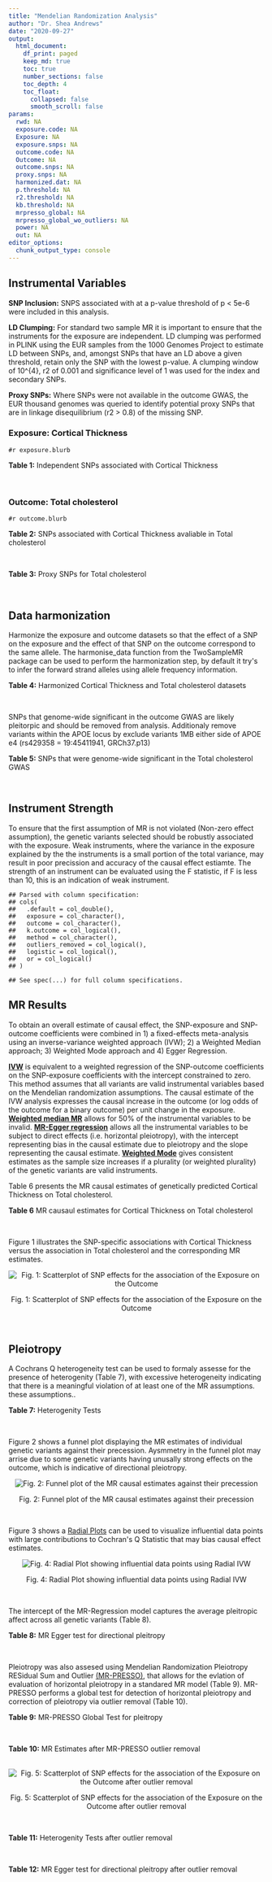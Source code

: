 ```yaml
---
title: "Mendelian Randomization Analysis"
author: "Dr. Shea Andrews"
date: "2020-09-27"
output:
  html_document:
    df_print: paged
    keep_md: true
    toc: true
    number_sections: false
    toc_depth: 4
    toc_float:
      collapsed: false
      smooth_scroll: false
params:
  rwd: NA
  exposure.code: NA
  Exposure: NA
  exposure.snps: NA
  outcome.code: NA
  Outcome: NA
  outcome.snps: NA
  proxy.snps: NA
  harmonized.dat: NA
  p.threshold: NA
  r2.threshold: NA
  kb.threshold: NA
  mrpresso_global: NA
  mrpresso_global_wo_outliers: NA
  power: NA
  out: NA
editor_options:
  chunk_output_type: console
---
```







## Instrumental Variables
**SNP Inclusion:** SNPS associated with at a p-value threshold of p < 5e-6 were included in this analysis.
<br>

**LD Clumping:** For standard two sample MR it is important to ensure that the instruments for the exposure are independent. LD clumping was performed in PLINK using the EUR samples from the 1000 Genomes Project to estimate LD between SNPs, and, amongst SNPs that have an LD above a given threshold, retain only the SNP with the lowest p-value. A clumping window of 10^{4}, r2 of 0.001 and significance level of 1 was used for the index and secondary SNPs.
<br>

**Proxy SNPs:** Where SNPs were not available in the outcome GWAS, the EUR thousand genomes was queried to identify potential proxy SNPs that are in linkage disequilibrium (r2 > 0.8) of the missing SNP.
<br>

### Exposure: Cortical Thickness
`#r exposure.blurb`
<br>

**Table 1:** Independent SNPs associated with Cortical Thickness
<div data-pagedtable="false">
  <script data-pagedtable-source type="application/json">
{"columns":[{"label":["SNP"],"name":[1],"type":["chr"],"align":["left"]},{"label":["CHROM"],"name":[2],"type":["dbl"],"align":["right"]},{"label":["POS"],"name":[3],"type":["dbl"],"align":["right"]},{"label":["REF"],"name":[4],"type":["chr"],"align":["left"]},{"label":["ALT"],"name":[5],"type":["chr"],"align":["left"]},{"label":["AF"],"name":[6],"type":["dbl"],"align":["right"]},{"label":["BETA"],"name":[7],"type":["dbl"],"align":["right"]},{"label":["SE"],"name":[8],"type":["dbl"],"align":["right"]},{"label":["Z"],"name":[9],"type":["dbl"],"align":["right"]},{"label":["P"],"name":[10],"type":["dbl"],"align":["right"]},{"label":["N"],"name":[11],"type":["dbl"],"align":["right"]},{"label":["TRAIT"],"name":[12],"type":["chr"],"align":["left"]}],"data":[{"1":"rs1180331","2":"1","3":"40012184","4":"G","5":"A","6":"0.4610","7":"0.0039","8":"0.0008","9":"4.875000","10":"5.299e-07","11":"32872","12":"Cortical_Thickness"},{"1":"rs556204","2":"1","3":"57595583","4":"G","5":"C","6":"0.1594","7":"-0.0050","8":"0.0010","9":"-5.000000","10":"1.417e-06","11":"32441","12":"Cortical_Thickness"},{"1":"rs2002058","2":"1","3":"58561329","4":"C","5":"T","6":"0.1892","7":"0.0046","8":"0.0010","9":"4.600000","10":"1.289e-06","11":"33089","12":"Cortical_Thickness"},{"1":"rs7549825","2":"1","3":"98554409","4":"A","5":"G","6":"0.3084","7":"0.0040","8":"0.0008","9":"5.000000","10":"2.503e-06","11":"32872","12":"Cortical_Thickness"},{"1":"rs7531555","2":"1","3":"196929310","4":"C","5":"T","6":"0.2386","7":"0.0047","8":"0.0009","9":"5.222222","10":"7.662e-08","11":"32639","12":"Cortical_Thickness"},{"1":"rs6738528","2":"2","3":"27149258","4":"T","5":"A","6":"0.3984","7":"0.0045","8":"0.0008","9":"5.625000","10":"7.324e-09","11":"32872","12":"Cortical_Thickness"},{"1":"rs3770776","2":"2","3":"37150793","4":"A","5":"G","6":"0.4299","7":"0.0039","8":"0.0008","9":"4.875000","10":"3.170e-07","11":"32872","12":"Cortical_Thickness"},{"1":"rs11692435","2":"2","3":"98275354","4":"G","5":"A","6":"0.0910","7":"-0.0091","8":"0.0015","9":"-6.066667","10":"3.179e-10","11":"29128","12":"Cortical_Thickness"},{"1":"rs533577","2":"3","3":"39489651","4":"C","5":"T","6":"0.4935","7":"-0.0050","8":"0.0008","9":"-6.250000","10":"8.426e-11","11":"32872","12":"Cortical_Thickness"},{"1":"rs11708974","2":"3","3":"64395184","4":"C","5":"T","6":"0.4778","7":"0.0035","8":"0.0008","9":"4.375000","10":"4.070e-06","11":"32872","12":"Cortical_Thickness"},{"1":"rs2636563","2":"3","3":"183939044","4":"G","5":"C","6":"0.2416","7":"0.0044","8":"0.0009","9":"4.888889","10":"2.299e-06","11":"31046","12":"Cortical_Thickness"},{"1":"rs10016059","2":"4","3":"2405007","4":"T","5":"C","6":"0.3379","7":"0.0038","8":"0.0008","9":"4.750000","10":"4.994e-06","11":"32441","12":"Cortical_Thickness"},{"1":"rs7657284","2":"4","3":"39688694","4":"A","5":"C","6":"0.2465","7":"0.0044","8":"0.0009","9":"4.888890","10":"2.680e-07","11":"32872","12":"Cortical_Thickness"},{"1":"rs7683042","2":"4","3":"46999235","4":"A","5":"G","6":"0.4028","7":"-0.0036","8":"0.0008","9":"-4.500000","10":"3.852e-06","11":"32872","12":"Cortical_Thickness"},{"1":"rs13107325","2":"4","3":"103188709","4":"C","5":"T","6":"0.0707","7":"-0.0076","8":"0.0015","9":"-5.066667","10":"5.054e-07","11":"32872","12":"Cortical_Thickness"},{"1":"rs35021943","2":"4","3":"121643239","4":"A","5":"C","6":"0.2422","7":"0.0051","8":"0.0009","9":"5.666670","10":"2.979e-09","11":"32872","12":"Cortical_Thickness"},{"1":"rs40565","2":"5","3":"55828636","4":"C","5":"T","6":"0.8108","7":"0.0048","8":"0.0010","9":"4.800000","10":"5.911e-07","11":"32249","12":"Cortical_Thickness"},{"1":"rs2744449","2":"6","3":"52951185","4":"G","5":"C","6":"0.9107","7":"0.0059","8":"0.0013","9":"4.538462","10":"4.452e-06","11":"33281","12":"Cortical_Thickness"},{"1":"rs194833","2":"7","3":"103761274","4":"G","5":"T","6":"0.4771","7":"-0.0035","8":"0.0008","9":"-4.375000","10":"3.614e-06","11":"32486","12":"Cortical_Thickness"},{"1":"rs6961970","2":"7","3":"113901132","4":"C","5":"A","6":"0.2334","7":"0.0041","8":"0.0009","9":"4.555556","10":"2.411e-06","11":"32872","12":"Cortical_Thickness"},{"1":"rs724265","2":"8","3":"8219182","4":"G","5":"A","6":"0.6272","7":"0.0041","8":"0.0008","9":"5.125000","10":"1.012e-07","11":"32872","12":"Cortical_Thickness"},{"1":"rs3200031","2":"8","3":"26227484","4":"C","5":"T","6":"0.0773","7":"0.0071","8":"0.0014","9":"5.071429","10":"5.526e-07","11":"32872","12":"Cortical_Thickness"},{"1":"rs7824177","2":"8","3":"110585288","4":"A","5":"G","6":"0.1616","7":"-0.0059","8":"0.0010","9":"-5.900000","10":"8.922e-09","11":"32872","12":"Cortical_Thickness"},{"1":"rs12543282","2":"8","3":"144627241","4":"C","5":"T","6":"0.2395","7":"0.0043","8":"0.0009","9":"4.777778","10":"4.087e-06","11":"32764","12":"Cortical_Thickness"},{"1":"rs35025323","2":"10","3":"97089991","4":"T","5":"C","6":"0.1210","7":"-0.0054","8":"0.0011","9":"-4.909090","10":"1.762e-06","11":"32872","12":"Cortical_Thickness"},{"1":"rs4296031","2":"11","3":"42540012","4":"G","5":"A","6":"0.8037","7":"-0.0044","8":"0.0010","9":"-4.400000","10":"3.779e-06","11":"32486","12":"Cortical_Thickness"},{"1":"rs7957460","2":"12","3":"32945835","4":"G","5":"A","6":"0.6732","7":"-0.0037","8":"0.0008","9":"-4.625000","10":"2.960e-06","11":"32512","12":"Cortical_Thickness"},{"1":"rs12815451","2":"12","3":"51738706","4":"T","5":"C","6":"0.1519","7":"0.0070","8":"0.0015","9":"4.666670","10":"3.201e-06","11":"20004","12":"Cortical_Thickness"},{"1":"rs1558801","2":"12","3":"109036359","4":"A","5":"C","6":"0.3852","7":"-0.0041","8":"0.0009","9":"-4.555560","10":"2.204e-06","11":"30860","12":"Cortical_Thickness"},{"1":"rs4772440","2":"13","3":"102712476","4":"C","5":"T","6":"0.4224","7":"-0.0036","8":"0.0008","9":"-4.500000","10":"3.102e-06","11":"32872","12":"Cortical_Thickness"},{"1":"rs1742401","2":"16","3":"1971601","4":"G","5":"A","6":"0.3809","7":"-0.0038","8":"0.0008","9":"-4.750000","10":"7.050e-07","11":"32764","12":"Cortical_Thickness"},{"1":"rs734957","2":"17","3":"2612584","4":"G","5":"A","6":"0.2235","7":"0.0066","8":"0.0012","9":"5.500000","10":"6.126e-08","11":"22106","12":"Cortical_Thickness"},{"1":"rs11656696","2":"17","3":"10033679","4":"C","5":"A","6":"0.4288","7":"0.0040","8":"0.0008","9":"5.000000","10":"2.117e-07","11":"32512","12":"Cortical_Thickness"},{"1":"rs7215205","2":"17","3":"29818258","4":"T","5":"C","6":"0.6326","7":"-0.0036","8":"0.0008","9":"-4.500000","10":"3.115e-06","11":"32680","12":"Cortical_Thickness"},{"1":"rs2316766","2":"17","3":"43919068","4":"G","5":"T","6":"0.2098","7":"0.0069","8":"0.0011","9":"6.272727","10":"2.903e-10","11":"26063","12":"Cortical_Thickness"},{"1":"rs117826338","2":"19","3":"5904353","4":"C","5":"T","6":"0.1353","7":"0.0062","8":"0.0012","9":"5.166667","10":"9.902e-08","11":"30012","12":"Cortical_Thickness"},{"1":"rs3816046","2":"19","3":"46118127","4":"C","5":"T","6":"0.3206","7":"-0.0041","8":"0.0008","9":"-5.125000","10":"8.464e-07","11":"30344","12":"Cortical_Thickness"},{"1":"rs5994871","2":"22","3":"22091244","4":"C","5":"T","6":"0.7171","7":"0.0042","8":"0.0009","9":"4.666667","10":"8.821e-07","11":"32872","12":"Cortical_Thickness"},{"1":"rs5756894","2":"22","3":"38450136","4":"C","5":"A","6":"0.6043","7":"0.0035","8":"0.0008","9":"4.375000","10":"4.741e-06","11":"32872","12":"Cortical_Thickness"}],"options":{"columns":{"min":{},"max":[10]},"rows":{"min":[10],"max":[10]},"pages":{}}}
  </script>
</div>
<br>

### Outcome: Total cholesterol
`#r outcome.blurb`
<br>

**Table 2:** SNPs associated with Cortical Thickness avaliable in Total cholesterol
<div data-pagedtable="false">
  <script data-pagedtable-source type="application/json">
{"columns":[{"label":["SNP"],"name":[1],"type":["chr"],"align":["left"]},{"label":["CHROM"],"name":[2],"type":["dbl"],"align":["right"]},{"label":["POS"],"name":[3],"type":["dbl"],"align":["right"]},{"label":["REF"],"name":[4],"type":["chr"],"align":["left"]},{"label":["ALT"],"name":[5],"type":["chr"],"align":["left"]},{"label":["AF"],"name":[6],"type":["dbl"],"align":["right"]},{"label":["BETA"],"name":[7],"type":["dbl"],"align":["right"]},{"label":["SE"],"name":[8],"type":["dbl"],"align":["right"]},{"label":["Z"],"name":[9],"type":["dbl"],"align":["right"]},{"label":["P"],"name":[10],"type":["dbl"],"align":["right"]},{"label":["N"],"name":[11],"type":["dbl"],"align":["right"]},{"label":["TRAIT"],"name":[12],"type":["chr"],"align":["left"]}],"data":[{"1":"rs556204","2":"1","3":"57595583","4":"G","5":"C","6":"0.1137930","7":"-0.0011","8":"0.0074","9":"-0.1486490","10":"0.8320000","11":"94494.0","12":"Total_Cholesterol"},{"1":"rs2002058","2":"1","3":"58561329","4":"C","5":"T","6":"0.1728960","7":"0.0040","8":"0.0046","9":"0.8695652","10":"0.4161000","11":"187189.0","12":"Total_Cholesterol"},{"1":"rs7549825","2":"1","3":"98554409","4":"A","5":"G","6":"0.3432840","7":"-0.0151","8":"0.0055","9":"-2.7454500","10":"0.0269400","11":"94380.0","12":"Total_Cholesterol"},{"1":"rs6738528","2":"2","3":"27149258","4":"T","5":"A","6":"0.4217790","7":"0.0042","8":"0.0053","9":"0.7924528","10":"0.1880000","11":"94595.0","12":"Total_Cholesterol"},{"1":"rs11692435","2":"2","3":"98275354","4":"G","5":"A","6":"0.1408810","7":"-0.0018","8":"0.0087","9":"-0.2068970","10":"0.9082000","11":"94595.0","12":"Total_Cholesterol"},{"1":"rs533577","2":"3","3":"39489651","4":"C","5":"T","6":"0.4492390","7":"0.0023","8":"0.0051","9":"0.4509804","10":"0.6001000","11":"94595.0","12":"Total_Cholesterol"},{"1":"rs7657284","2":"4","3":"39688694","4":"A","5":"C","6":"0.2721680","7":"-0.0078","8":"0.0058","9":"-1.3448300","10":"0.2898000","11":"94595.0","12":"Total_Cholesterol"},{"1":"rs7683042","2":"4","3":"46999235","4":"A","5":"G","6":"0.3111070","7":"-0.0009","8":"0.0055","9":"-0.1636360","10":"0.7952000","11":"94595.0","12":"Total_Cholesterol"},{"1":"rs13107325","2":"4","3":"103188709","4":"C","5":"T","6":"0.0473169","7":"-0.0328","8":"0.0081","9":"-4.0493800","10":"0.0001158","11":"179512.1","12":"Total_Cholesterol"},{"1":"rs40565","2":"5","3":"55828636","4":"C","5":"T","6":"0.7925280","7":"-0.0013","8":"0.0066","9":"-0.1969700","10":"0.9860000","11":"94526.0","12":"Total_Cholesterol"},{"1":"rs7824177","2":"8","3":"110585288","4":"A","5":"G","6":"0.1132660","7":"-0.0102","8":"0.0069","9":"-1.4782600","10":"0.3370000","11":"94336.0","12":"Total_Cholesterol"},{"1":"rs4772440","2":"13","3":"102712476","4":"C","5":"T","6":"0.4284900","7":"-0.0048","8":"0.0053","9":"-0.9056600","10":"0.4525000","11":"93623.0","12":"Total_Cholesterol"},{"1":"rs11656696","2":"17","3":"10033679","4":"C","5":"A","6":"0.4084370","7":"-0.0030","8":"0.0058","9":"-0.5172410","10":"0.9218000","11":"93067.0","12":"Total_Cholesterol"},{"1":"rs3816046","2":"19","3":"46118127","4":"C","5":"T","6":"0.3054140","7":"-0.0146","8":"0.0066","9":"-2.2121200","10":"0.0454700","11":"77530.0","12":"Total_Cholesterol"},{"1":"rs1180331","2":"NA","3":"NA","4":"NA","5":"NA","6":"NA","7":"NA","8":"NA","9":"NA","10":"NA","11":"NA","12":"NA"},{"1":"rs7531555","2":"NA","3":"NA","4":"NA","5":"NA","6":"NA","7":"NA","8":"NA","9":"NA","10":"NA","11":"NA","12":"NA"},{"1":"rs3770776","2":"NA","3":"NA","4":"NA","5":"NA","6":"NA","7":"NA","8":"NA","9":"NA","10":"NA","11":"NA","12":"NA"},{"1":"rs11708974","2":"NA","3":"NA","4":"NA","5":"NA","6":"NA","7":"NA","8":"NA","9":"NA","10":"NA","11":"NA","12":"NA"},{"1":"rs2636563","2":"NA","3":"NA","4":"NA","5":"NA","6":"NA","7":"NA","8":"NA","9":"NA","10":"NA","11":"NA","12":"NA"},{"1":"rs10016059","2":"NA","3":"NA","4":"NA","5":"NA","6":"NA","7":"NA","8":"NA","9":"NA","10":"NA","11":"NA","12":"NA"},{"1":"rs35021943","2":"NA","3":"NA","4":"NA","5":"NA","6":"NA","7":"NA","8":"NA","9":"NA","10":"NA","11":"NA","12":"NA"},{"1":"rs2744449","2":"NA","3":"NA","4":"NA","5":"NA","6":"NA","7":"NA","8":"NA","9":"NA","10":"NA","11":"NA","12":"NA"},{"1":"rs194833","2":"NA","3":"NA","4":"NA","5":"NA","6":"NA","7":"NA","8":"NA","9":"NA","10":"NA","11":"NA","12":"NA"},{"1":"rs6961970","2":"NA","3":"NA","4":"NA","5":"NA","6":"NA","7":"NA","8":"NA","9":"NA","10":"NA","11":"NA","12":"NA"},{"1":"rs724265","2":"NA","3":"NA","4":"NA","5":"NA","6":"NA","7":"NA","8":"NA","9":"NA","10":"NA","11":"NA","12":"NA"},{"1":"rs3200031","2":"NA","3":"NA","4":"NA","5":"NA","6":"NA","7":"NA","8":"NA","9":"NA","10":"NA","11":"NA","12":"NA"},{"1":"rs12543282","2":"NA","3":"NA","4":"NA","5":"NA","6":"NA","7":"NA","8":"NA","9":"NA","10":"NA","11":"NA","12":"NA"},{"1":"rs35025323","2":"NA","3":"NA","4":"NA","5":"NA","6":"NA","7":"NA","8":"NA","9":"NA","10":"NA","11":"NA","12":"NA"},{"1":"rs4296031","2":"NA","3":"NA","4":"NA","5":"NA","6":"NA","7":"NA","8":"NA","9":"NA","10":"NA","11":"NA","12":"NA"},{"1":"rs7957460","2":"NA","3":"NA","4":"NA","5":"NA","6":"NA","7":"NA","8":"NA","9":"NA","10":"NA","11":"NA","12":"NA"},{"1":"rs12815451","2":"NA","3":"NA","4":"NA","5":"NA","6":"NA","7":"NA","8":"NA","9":"NA","10":"NA","11":"NA","12":"NA"},{"1":"rs1558801","2":"NA","3":"NA","4":"NA","5":"NA","6":"NA","7":"NA","8":"NA","9":"NA","10":"NA","11":"NA","12":"NA"},{"1":"rs1742401","2":"NA","3":"NA","4":"NA","5":"NA","6":"NA","7":"NA","8":"NA","9":"NA","10":"NA","11":"NA","12":"NA"},{"1":"rs734957","2":"NA","3":"NA","4":"NA","5":"NA","6":"NA","7":"NA","8":"NA","9":"NA","10":"NA","11":"NA","12":"NA"},{"1":"rs7215205","2":"NA","3":"NA","4":"NA","5":"NA","6":"NA","7":"NA","8":"NA","9":"NA","10":"NA","11":"NA","12":"NA"},{"1":"rs2316766","2":"NA","3":"NA","4":"NA","5":"NA","6":"NA","7":"NA","8":"NA","9":"NA","10":"NA","11":"NA","12":"NA"},{"1":"rs117826338","2":"NA","3":"NA","4":"NA","5":"NA","6":"NA","7":"NA","8":"NA","9":"NA","10":"NA","11":"NA","12":"NA"},{"1":"rs5994871","2":"NA","3":"NA","4":"NA","5":"NA","6":"NA","7":"NA","8":"NA","9":"NA","10":"NA","11":"NA","12":"NA"},{"1":"rs5756894","2":"NA","3":"NA","4":"NA","5":"NA","6":"NA","7":"NA","8":"NA","9":"NA","10":"NA","11":"NA","12":"NA"}],"options":{"columns":{"min":{},"max":[10]},"rows":{"min":[10],"max":[10]},"pages":{}}}
  </script>
</div>
<br>

**Table 3:** Proxy SNPs for Total cholesterol
<div data-pagedtable="false">
  <script data-pagedtable-source type="application/json">
{"columns":[{"label":["target_snp"],"name":[1],"type":["chr"],"align":["left"]},{"label":["proxy_snp"],"name":[2],"type":["chr"],"align":["left"]},{"label":["ld.r2"],"name":[3],"type":["dbl"],"align":["right"]},{"label":["Dprime"],"name":[4],"type":["dbl"],"align":["right"]},{"label":["PHASE"],"name":[5],"type":["chr"],"align":["left"]},{"label":["X12"],"name":[6],"type":["lgl"],"align":["right"]},{"label":["CHROM"],"name":[7],"type":["dbl"],"align":["right"]},{"label":["POS"],"name":[8],"type":["dbl"],"align":["right"]},{"label":["REF.proxy"],"name":[9],"type":["chr"],"align":["left"]},{"label":["ALT.proxy"],"name":[10],"type":["chr"],"align":["left"]},{"label":["AF"],"name":[11],"type":["dbl"],"align":["right"]},{"label":["BETA"],"name":[12],"type":["dbl"],"align":["right"]},{"label":["SE"],"name":[13],"type":["dbl"],"align":["right"]},{"label":["Z"],"name":[14],"type":["dbl"],"align":["right"]},{"label":["P"],"name":[15],"type":["dbl"],"align":["right"]},{"label":["N"],"name":[16],"type":["dbl"],"align":["right"]},{"label":["TRAIT"],"name":[17],"type":["chr"],"align":["left"]},{"label":["ref"],"name":[18],"type":["chr"],"align":["left"]},{"label":["ref.proxy"],"name":[19],"type":["chr"],"align":["left"]},{"label":["alt"],"name":[20],"type":["chr"],"align":["left"]},{"label":["alt.proxy"],"name":[21],"type":["chr"],"align":["left"]},{"label":["ALT"],"name":[22],"type":["chr"],"align":["left"]},{"label":["REF"],"name":[23],"type":["chr"],"align":["left"]},{"label":["proxy.outcome"],"name":[24],"type":["lgl"],"align":["right"]}],"data":[{"1":"rs7531555","2":"rs4085749","3":"1.000000","4":"1.000000","5":"TT/CC","6":"NA","7":"1","8":"196920148","9":"C","10":"T","11":"0.249818","12":"0.0128","13":"0.0060","14":"2.13333333","15":"0.1041000","16":"94595","17":"Total_Cholesterol","18":"T","19":"T","20":"C","21":"C","22":"T","23":"C","24":"TRUE"},{"1":"rs3770776","2":"rs888083","3":"0.856718","4":"0.929358","5":"GT/AC","6":"NA","7":"2","8":"37117073","9":"C","10":"T","11":"0.424528","12":"-0.0090","13":"0.0051","14":"-1.76471000","15":"0.2140000","16":"94595","17":"Total_Cholesterol","18":"G","19":"T","20":"A","21":"C","22":"G","23":"A","24":"TRUE"},{"1":"rs2636563","2":"rs13315366","3":"0.831668","4":"0.993562","5":"CT/GC","6":"NA","7":"3","8":"183940200","9":"C","10":"T","11":"0.205666","12":"0.0029","13":"0.0089","14":"0.32584270","15":"0.6754000","16":"94595","17":"Total_Cholesterol","18":"C","19":"T","20":"G","21":"C","22":"C","23":"G","24":"TRUE"},{"1":"rs10016059","2":"rs4257708","3":"0.826687","4":"0.990109","5":"CA/TG","6":"NA","7":"4","8":"2385384","9":"G","10":"A","11":"0.428780","12":"-0.0042","13":"0.0052","14":"-0.80769200","15":"0.4378000","16":"94593","17":"Total_Cholesterol","18":"C","19":"A","20":"T","21":"G","22":"C","23":"T","24":"TRUE"},{"1":"rs35021943","2":"rs11721741","3":"0.926024","4":"0.970667","5":"CG/AA","6":"NA","7":"4","8":"121629986","9":"A","10":"G","11":"0.224764","12":"-0.0007","13":"0.0059","14":"-0.11864400","15":"0.5696000","16":"94595","17":"Total_Cholesterol","18":"C","19":"G","20":"A","21":"A","22":"C","23":"A","24":"TRUE"},{"1":"rs2744449","2":"rs222451","3":"0.988497","4":"1.000000","5":"GC/CG","6":"NA","7":"6","8":"52909609","9":"C","10":"G","11":"0.885118","12":"-0.0050","13":"0.0090","14":"-0.55555600","15":"0.6740000","16":"91525","17":"Total_Cholesterol","18":"G","19":"C","20":"C","21":"G","22":"C","23":"G","24":"TRUE"},{"1":"rs194833","2":"rs194834","3":"0.996031","4":"1.000000","5":"GG/TA","6":"NA","7":"7","8":"103762313","9":"G","10":"A","11":"0.482583","12":"-0.0033","13":"0.0051","14":"-0.64705900","15":"0.4474000","16":"94595","17":"Total_Cholesterol","18":"G","19":"G","20":"T","21":"A","22":"T","23":"G","24":"TRUE"},{"1":"rs724265","2":"rs4840932","3":"0.925904","4":"0.995533","5":"GG/AT","6":"NA","7":"8","8":"8209191","9":"G","10":"T","11":"0.574135","12":"0.0002","13":"0.0053","14":"0.03773585","15":"0.8087000","16":"94595","17":"Total_Cholesterol","18":"G","19":"G","20":"A","21":"T","22":"A","23":"G","24":"TRUE"},{"1":"rs3200031","2":"rs17055142","3":"1.000000","4":"1.000000","5":"TT/CC","6":"NA","7":"8","8":"26201601","9":"C","10":"T","11":"0.046790","12":"0.0180","13":"0.0099","14":"1.81818182","15":"0.1380000","16":"89529","17":"Total_Cholesterol","18":"T","19":"T","20":"C","21":"C","22":"T","23":"C","24":"TRUE"},{"1":"rs12543282","2":"rs7837369","3":"0.871553","4":"0.952496","5":"TT/CG","6":"NA","7":"8","8":"144605598","9":"G","10":"T","11":"0.214130","12":"0.0069","13":"0.0061","14":"1.13114754","15":"0.2005000","16":"94595","17":"Total_Cholesterol","18":"T","19":"T","20":"C","21":"G","22":"T","23":"C","24":"TRUE"},{"1":"rs35025323","2":"rs7085635","3":"1.000000","4":"1.000000","5":"CT/TC","6":"NA","7":"10","8":"97087522","9":"C","10":"T","11":"0.127137","12":"-0.0007","13":"0.0078","14":"-0.08974360","15":"0.9420000","16":"94595","17":"Total_Cholesterol","18":"C","19":"T","20":"T","21":"C","22":"C","23":"T","24":"TRUE"},{"1":"rs4296031","2":"rs6485318","3":"0.920459","4":"1.000000","5":"GG/AA","6":"NA","7":"11","8":"42511130","9":"G","10":"A","11":"0.787785","12":"0.0088","13":"0.0067","14":"1.31343284","15":"0.1931000","16":"94595","17":"Total_Cholesterol","18":"G","19":"G","20":"A","21":"A","22":"A","23":"G","24":"TRUE"},{"1":"rs7957460","2":"rs12612","3":"1.000000","4":"1.000000","5":"GG/AC","6":"NA","7":"12","8":"32945107","9":"G","10":"C","11":"0.660196","12":"0.0078","13":"0.0055","14":"1.41818182","15":"0.3324000","16":"94595","17":"Total_Cholesterol","18":"G","19":"G","20":"A","21":"C","22":"A","23":"G","24":"TRUE"},{"1":"rs1558801","2":"rs7300215","3":"0.811396","4":"0.952704","5":"CA/AG","6":"NA","7":"12","8":"109089394","9":"G","10":"A","11":"0.399416","12":"0.0169","13":"0.0055","14":"3.07272727","15":"0.0019370","16":"94594","17":"Total_Cholesterol","18":"C","19":"A","20":"A","21":"G","22":"C","23":"A","24":"TRUE"},{"1":"rs1742401","2":"rs2974863","3":"0.934600","4":"0.982930","5":"AG/GC","6":"NA","7":"16","8":"1963152","9":"C","10":"G","11":"0.434838","12":"-0.0172","13":"0.0053","14":"-3.24528000","15":"0.0008216","16":"93067","17":"Total_Cholesterol","18":"A","19":"G","20":"G","21":"C","22":"A","23":"G","24":"TRUE"},{"1":"rs7215205","2":"rs2097719","3":"0.830986","4":"0.935708","5":"TG/CA","6":"NA","7":"17","8":"29827429","9":"G","10":"A","11":"0.608000","12":"0.0092","13":"0.0056","14":"1.64285714","15":"0.0594900","16":"93067","17":"Total_Cholesterol","18":"T","19":"G","20":"C","21":"A","22":"C","23":"T","24":"TRUE"},{"1":"rs2316766","2":"rs17687534","3":"0.989115","4":"1.000000","5":"TC/GT","6":"NA","7":"17","8":"43749579","9":"T","10":"C","11":"0.147123","12":"0.0075","13":"0.0064","14":"1.17187500","15":"0.1361000","16":"91559","17":"Total_Cholesterol","18":"T","19":"C","20":"G","21":"T","22":"T","23":"G","24":"TRUE"},{"1":"rs5756894","2":"rs4821733","3":"0.899090","4":"1.000000","5":"CG/AA","6":"NA","7":"22","8":"38449394","9":"G","10":"A","11":"0.571869","12":"0.0049","13":"0.0052","14":"0.94230769","15":"0.2872000","16":"92954","17":"Total_Cholesterol","18":"C","19":"G","20":"A","21":"A","22":"A","23":"C","24":"TRUE"},{"1":"rs1180331","2":"NA","3":"NA","4":"NA","5":"NA","6":"NA","7":"NA","8":"NA","9":"NA","10":"NA","11":"NA","12":"NA","13":"NA","14":"NA","15":"NA","16":"NA","17":"NA","18":"NA","19":"NA","20":"NA","21":"NA","22":"NA","23":"NA","24":"NA"},{"1":"rs11708974","2":"NA","3":"NA","4":"NA","5":"NA","6":"NA","7":"NA","8":"NA","9":"NA","10":"NA","11":"NA","12":"NA","13":"NA","14":"NA","15":"NA","16":"NA","17":"NA","18":"NA","19":"NA","20":"NA","21":"NA","22":"NA","23":"NA","24":"NA"},{"1":"rs6961970","2":"NA","3":"NA","4":"NA","5":"NA","6":"NA","7":"NA","8":"NA","9":"NA","10":"NA","11":"NA","12":"NA","13":"NA","14":"NA","15":"NA","16":"NA","17":"NA","18":"NA","19":"NA","20":"NA","21":"NA","22":"NA","23":"NA","24":"NA"},{"1":"rs12815451","2":"NA","3":"NA","4":"NA","5":"NA","6":"NA","7":"NA","8":"NA","9":"NA","10":"NA","11":"NA","12":"NA","13":"NA","14":"NA","15":"NA","16":"NA","17":"NA","18":"NA","19":"NA","20":"NA","21":"NA","22":"NA","23":"NA","24":"NA"},{"1":"rs734957","2":"NA","3":"NA","4":"NA","5":"NA","6":"NA","7":"NA","8":"NA","9":"NA","10":"NA","11":"NA","12":"NA","13":"NA","14":"NA","15":"NA","16":"NA","17":"NA","18":"NA","19":"NA","20":"NA","21":"NA","22":"NA","23":"NA","24":"NA"},{"1":"rs117826338","2":"NA","3":"NA","4":"NA","5":"NA","6":"NA","7":"NA","8":"NA","9":"NA","10":"NA","11":"NA","12":"NA","13":"NA","14":"NA","15":"NA","16":"NA","17":"NA","18":"NA","19":"NA","20":"NA","21":"NA","22":"NA","23":"NA","24":"NA"},{"1":"rs5994871","2":"NA","3":"NA","4":"NA","5":"NA","6":"NA","7":"NA","8":"NA","9":"NA","10":"NA","11":"NA","12":"NA","13":"NA","14":"NA","15":"NA","16":"NA","17":"NA","18":"NA","19":"NA","20":"NA","21":"NA","22":"NA","23":"NA","24":"NA"}],"options":{"columns":{"min":{},"max":[10]},"rows":{"min":[10],"max":[10]},"pages":{}}}
  </script>
</div>
<br>

## Data harmonization
Harmonize the exposure and outcome datasets so that the effect of a SNP on the exposure and the effect of that SNP on the outcome correspond to the same allele. The harmonise_data function from the TwoSampleMR package can be used to perform the harmonization step, by default it try's to infer the forward strand alleles using allele frequency information.
<br>

**Table 4:** Harmonized Cortical Thickness and Total cholesterol datasets
<div data-pagedtable="false">
  <script data-pagedtable-source type="application/json">
{"columns":[{"label":["SNP"],"name":[1],"type":["chr"],"align":["left"]},{"label":["effect_allele.exposure"],"name":[2],"type":["chr"],"align":["left"]},{"label":["other_allele.exposure"],"name":[3],"type":["chr"],"align":["left"]},{"label":["effect_allele.outcome"],"name":[4],"type":["chr"],"align":["left"]},{"label":["other_allele.outcome"],"name":[5],"type":["chr"],"align":["left"]},{"label":["beta.exposure"],"name":[6],"type":["dbl"],"align":["right"]},{"label":["beta.outcome"],"name":[7],"type":["dbl"],"align":["right"]},{"label":["eaf.exposure"],"name":[8],"type":["dbl"],"align":["right"]},{"label":["eaf.outcome"],"name":[9],"type":["dbl"],"align":["right"]},{"label":["remove"],"name":[10],"type":["lgl"],"align":["right"]},{"label":["palindromic"],"name":[11],"type":["lgl"],"align":["right"]},{"label":["ambiguous"],"name":[12],"type":["lgl"],"align":["right"]},{"label":["id.outcome"],"name":[13],"type":["chr"],"align":["left"]},{"label":["chr.outcome"],"name":[14],"type":["dbl"],"align":["right"]},{"label":["pos.outcome"],"name":[15],"type":["dbl"],"align":["right"]},{"label":["se.outcome"],"name":[16],"type":["dbl"],"align":["right"]},{"label":["z.outcome"],"name":[17],"type":["dbl"],"align":["right"]},{"label":["pval.outcome"],"name":[18],"type":["dbl"],"align":["right"]},{"label":["samplesize.outcome"],"name":[19],"type":["dbl"],"align":["right"]},{"label":["outcome"],"name":[20],"type":["chr"],"align":["left"]},{"label":["mr_keep.outcome"],"name":[21],"type":["lgl"],"align":["right"]},{"label":["pval_origin.outcome"],"name":[22],"type":["chr"],"align":["left"]},{"label":["chr.exposure"],"name":[23],"type":["dbl"],"align":["right"]},{"label":["pos.exposure"],"name":[24],"type":["dbl"],"align":["right"]},{"label":["se.exposure"],"name":[25],"type":["dbl"],"align":["right"]},{"label":["z.exposure"],"name":[26],"type":["dbl"],"align":["right"]},{"label":["pval.exposure"],"name":[27],"type":["dbl"],"align":["right"]},{"label":["samplesize.exposure"],"name":[28],"type":["dbl"],"align":["right"]},{"label":["exposure"],"name":[29],"type":["chr"],"align":["left"]},{"label":["mr_keep.exposure"],"name":[30],"type":["lgl"],"align":["right"]},{"label":["pval_origin.exposure"],"name":[31],"type":["chr"],"align":["left"]},{"label":["id.exposure"],"name":[32],"type":["chr"],"align":["left"]},{"label":["action"],"name":[33],"type":["dbl"],"align":["right"]},{"label":["mr_keep"],"name":[34],"type":["lgl"],"align":["right"]},{"label":["pt"],"name":[35],"type":["dbl"],"align":["right"]},{"label":["pleitropy_keep"],"name":[36],"type":["lgl"],"align":["right"]},{"label":["mrpresso_RSSobs"],"name":[37],"type":["dbl"],"align":["right"]},{"label":["mrpresso_pval"],"name":[38],"type":["dbl"],"align":["right"]},{"label":["mrpresso_keep"],"name":[39],"type":["lgl"],"align":["right"]}],"data":[{"1":"rs10016059","2":"C","3":"T","4":"C","5":"T","6":"0.0038","7":"-0.0042","8":"0.3379","9":"0.4287800","10":"FALSE","11":"FALSE","12":"FALSE","13":"WoFyOh","14":"4","15":"2385384","16":"0.0052","17":"-0.80769200","18":"0.4378000","19":"94593.0","20":"Willer2013tc","21":"TRUE","22":"reported","23":"4","24":"2405007","25":"0.0008","26":"4.750000","27":"4.994e-06","28":"32441","29":"Grasby2020thickness","30":"TRUE","31":"reported","32":"1eoGXV","33":"2","34":"TRUE","35":"5e-06","36":"TRUE","37":"3.038304e-05","38":"1.0000","39":"TRUE"},{"1":"rs11656696","2":"A","3":"C","4":"A","5":"C","6":"0.0040","7":"-0.0030","8":"0.4288","9":"0.4084370","10":"FALSE","11":"FALSE","12":"FALSE","13":"WoFyOh","14":"17","15":"10033679","16":"0.0058","17":"-0.51724100","18":"0.9218000","19":"93067.0","20":"Willer2013tc","21":"TRUE","22":"reported","23":"17","24":"10033679","25":"0.0008","26":"5.000000","27":"2.117e-07","28":"32512","29":"Grasby2020thickness","30":"TRUE","31":"reported","32":"1eoGXV","33":"2","34":"TRUE","35":"5e-06","36":"TRUE","37":"1.869611e-05","38":"1.0000","39":"TRUE"},{"1":"rs11692435","2":"A","3":"G","4":"A","5":"G","6":"-0.0091","7":"-0.0018","8":"0.0910","9":"0.1408810","10":"FALSE","11":"FALSE","12":"FALSE","13":"WoFyOh","14":"2","15":"98275354","16":"0.0087","17":"-0.20689700","18":"0.9082000","19":"94595.0","20":"Willer2013tc","21":"TRUE","22":"reported","23":"2","24":"98275354","25":"0.0015","26":"-6.066667","27":"3.179e-10","28":"29128","29":"Grasby2020thickness","30":"TRUE","31":"reported","32":"1eoGXV","33":"2","34":"TRUE","35":"5e-06","36":"TRUE","37":"1.032088e-06","38":"1.0000","39":"TRUE"},{"1":"rs12543282","2":"T","3":"C","4":"T","5":"C","6":"0.0043","7":"0.0069","8":"0.2395","9":"0.2141300","10":"FALSE","11":"FALSE","12":"FALSE","13":"WoFyOh","14":"8","15":"144605598","16":"0.0061","17":"1.13114754","18":"0.2005000","19":"94595.0","20":"Willer2013tc","21":"TRUE","22":"reported","23":"8","24":"144627241","25":"0.0009","26":"4.777778","27":"4.087e-06","28":"32764","29":"Grasby2020thickness","30":"TRUE","31":"reported","32":"1eoGXV","33":"2","34":"TRUE","35":"5e-06","36":"TRUE","37":"3.312412e-05","38":"1.0000","39":"TRUE"},{"1":"rs13107325","2":"T","3":"C","4":"T","5":"C","6":"-0.0076","7":"-0.0328","8":"0.0707","9":"0.0473169","10":"FALSE","11":"FALSE","12":"FALSE","13":"WoFyOh","14":"4","15":"103188709","16":"0.0081","17":"-4.04938000","18":"0.0001158","19":"179512.1","20":"Willer2013tc","21":"TRUE","22":"reported","23":"4","24":"103188709","25":"0.0015","26":"-5.066667","27":"5.054e-07","28":"32872","29":"Grasby2020thickness","30":"TRUE","31":"reported","32":"1eoGXV","33":"2","34":"TRUE","35":"5e-06","36":"TRUE","37":"1.027148e-03","38":"0.0031","39":"FALSE"},{"1":"rs1558801","2":"C","3":"A","4":"C","5":"A","6":"-0.0041","7":"0.0169","8":"0.3852","9":"0.3994160","10":"FALSE","11":"FALSE","12":"FALSE","13":"WoFyOh","14":"12","15":"109089394","16":"0.0055","17":"3.07272727","18":"0.0019370","19":"94594.0","20":"Willer2013tc","21":"TRUE","22":"reported","23":"12","24":"109036359","25":"0.0009","26":"-4.555560","27":"2.204e-06","28":"30860","29":"Grasby2020thickness","30":"TRUE","31":"reported","32":"1eoGXV","33":"2","34":"TRUE","35":"5e-06","36":"TRUE","37":"3.501549e-04","38":"0.0031","39":"FALSE"},{"1":"rs1742401","2":"A","3":"G","4":"A","5":"G","6":"-0.0038","7":"-0.0172","8":"0.3809","9":"0.4348380","10":"FALSE","11":"FALSE","12":"FALSE","13":"WoFyOh","14":"16","15":"1963152","16":"0.0053","17":"-3.24528000","18":"0.0008216","19":"93067.0","20":"Willer2013tc","21":"TRUE","22":"reported","23":"16","24":"1971601","25":"0.0008","26":"-4.750000","27":"7.050e-07","28":"32764","29":"Grasby2020thickness","30":"TRUE","31":"reported","32":"1eoGXV","33":"2","34":"TRUE","35":"5e-06","36":"TRUE","37":"2.727788e-04","38":"0.0589","39":"TRUE"},{"1":"rs194833","2":"T","3":"G","4":"T","5":"G","6":"-0.0035","7":"-0.0033","8":"0.4771","9":"0.4825830","10":"FALSE","11":"FALSE","12":"FALSE","13":"WoFyOh","14":"7","15":"103762313","16":"0.0051","17":"-0.64705900","18":"0.4474000","19":"94595.0","20":"Willer2013tc","21":"TRUE","22":"reported","23":"7","24":"103761274","25":"0.0008","26":"-4.375000","27":"3.614e-06","28":"32486","29":"Grasby2020thickness","30":"TRUE","31":"reported","32":"1eoGXV","33":"2","34":"TRUE","35":"5e-06","36":"TRUE","37":"5.289736e-06","38":"1.0000","39":"TRUE"},{"1":"rs2002058","2":"T","3":"C","4":"T","5":"C","6":"0.0046","7":"0.0040","8":"0.1892","9":"0.1728960","10":"FALSE","11":"FALSE","12":"FALSE","13":"WoFyOh","14":"1","15":"58561329","16":"0.0046","17":"0.86956522","18":"0.4161000","19":"187189.0","20":"Willer2013tc","21":"TRUE","22":"reported","23":"1","24":"58561329","25":"0.0010","26":"4.600000","27":"1.289e-06","28":"33089","29":"Grasby2020thickness","30":"TRUE","31":"reported","32":"1eoGXV","33":"2","34":"TRUE","35":"5e-06","36":"TRUE","37":"7.612046e-06","38":"1.0000","39":"TRUE"},{"1":"rs2316766","2":"T","3":"G","4":"T","5":"G","6":"0.0069","7":"0.0075","8":"0.2098","9":"0.1471230","10":"FALSE","11":"FALSE","12":"FALSE","13":"WoFyOh","14":"17","15":"43749579","16":"0.0064","17":"1.17187500","18":"0.1361000","19":"91559.0","20":"Willer2013tc","21":"TRUE","22":"reported","23":"17","24":"43919068","25":"0.0011","26":"6.272727","27":"2.903e-10","28":"26063","29":"Grasby2020thickness","30":"TRUE","31":"reported","32":"1eoGXV","33":"2","34":"TRUE","35":"5e-06","36":"TRUE","37":"3.341104e-05","38":"1.0000","39":"TRUE"},{"1":"rs2636563","2":"C","3":"G","4":"C","5":"G","6":"0.0044","7":"0.0029","8":"0.2416","9":"0.2056660","10":"FALSE","11":"TRUE","12":"FALSE","13":"WoFyOh","14":"3","15":"183940200","16":"0.0089","17":"0.32584270","18":"0.6754000","19":"94595.0","20":"Willer2013tc","21":"TRUE","22":"reported","23":"3","24":"183939044","25":"0.0009","26":"4.888889","27":"2.299e-06","28":"31046","29":"Grasby2020thickness","30":"TRUE","31":"reported","32":"1eoGXV","33":"2","34":"TRUE","35":"5e-06","36":"TRUE","37":"2.525934e-06","38":"1.0000","39":"TRUE"},{"1":"rs2744449","2":"C","3":"G","4":"C","5":"G","6":"0.0059","7":"-0.0050","8":"0.9107","9":"0.8851180","10":"FALSE","11":"TRUE","12":"FALSE","13":"WoFyOh","14":"6","15":"52909609","16":"0.0090","17":"-0.55555600","18":"0.6740000","19":"91525.0","20":"Willer2013tc","21":"TRUE","22":"reported","23":"6","24":"52951185","25":"0.0013","26":"4.538462","27":"4.452e-06","28":"33281","29":"Grasby2020thickness","30":"TRUE","31":"reported","32":"1eoGXV","33":"2","34":"TRUE","35":"5e-06","36":"TRUE","37":"4.830523e-05","38":"1.0000","39":"TRUE"},{"1":"rs3200031","2":"T","3":"C","4":"T","5":"C","6":"0.0071","7":"0.0180","8":"0.0773","9":"0.0467900","10":"FALSE","11":"FALSE","12":"FALSE","13":"WoFyOh","14":"8","15":"26201601","16":"0.0099","17":"1.81818182","18":"0.1380000","19":"89529.0","20":"Willer2013tc","21":"TRUE","22":"reported","23":"8","24":"26227484","25":"0.0014","26":"5.071429","27":"5.526e-07","28":"32872","29":"Grasby2020thickness","30":"TRUE","31":"reported","32":"1eoGXV","33":"2","34":"TRUE","35":"5e-06","36":"TRUE","37":"2.660640e-04","38":"1.0000","39":"TRUE"},{"1":"rs35021943","2":"C","3":"A","4":"C","5":"A","6":"0.0051","7":"-0.0007","8":"0.2422","9":"0.2247640","10":"FALSE","11":"FALSE","12":"FALSE","13":"WoFyOh","14":"4","15":"121629986","16":"0.0059","17":"-0.11864400","18":"0.5696000","19":"94595.0","20":"Willer2013tc","21":"TRUE","22":"reported","23":"4","24":"121643239","25":"0.0009","26":"5.666670","27":"2.979e-09","28":"32872","29":"Grasby2020thickness","30":"TRUE","31":"reported","32":"1eoGXV","33":"2","34":"TRUE","35":"5e-06","36":"TRUE","37":"5.475503e-06","38":"1.0000","39":"TRUE"},{"1":"rs35025323","2":"C","3":"T","4":"C","5":"T","6":"-0.0054","7":"-0.0007","8":"0.1210","9":"0.1271370","10":"FALSE","11":"FALSE","12":"FALSE","13":"WoFyOh","14":"10","15":"97087522","16":"0.0078","17":"-0.08974360","18":"0.9420000","19":"94595.0","20":"Willer2013tc","21":"TRUE","22":"reported","23":"10","24":"97089991","25":"0.0011","26":"-4.909090","27":"1.762e-06","28":"32872","29":"Grasby2020thickness","30":"TRUE","31":"reported","32":"1eoGXV","33":"2","34":"TRUE","35":"5e-06","36":"TRUE","37":"9.216548e-07","38":"1.0000","39":"TRUE"},{"1":"rs3770776","2":"G","3":"A","4":"G","5":"A","6":"0.0039","7":"-0.0090","8":"0.4299","9":"0.4245280","10":"FALSE","11":"FALSE","12":"FALSE","13":"WoFyOh","14":"2","15":"37117073","16":"0.0051","17":"-1.76471000","18":"0.2140000","19":"94595.0","20":"Willer2013tc","21":"TRUE","22":"reported","23":"2","24":"37150793","25":"0.0008","26":"4.875000","27":"3.170e-07","28":"32872","29":"Grasby2020thickness","30":"TRUE","31":"reported","32":"1eoGXV","33":"2","34":"TRUE","35":"5e-06","36":"TRUE","37":"1.106398e-04","38":"1.0000","39":"TRUE"},{"1":"rs3816046","2":"T","3":"C","4":"T","5":"C","6":"-0.0041","7":"-0.0146","8":"0.3206","9":"0.3054140","10":"FALSE","11":"FALSE","12":"FALSE","13":"WoFyOh","14":"19","15":"46118127","16":"0.0066","17":"-2.21212000","18":"0.0454700","19":"77530.0","20":"Willer2013tc","21":"TRUE","22":"reported","23":"19","24":"46118127","25":"0.0008","26":"-5.125000","27":"8.464e-07","28":"30344","29":"Grasby2020thickness","30":"TRUE","31":"reported","32":"1eoGXV","33":"2","34":"TRUE","35":"5e-06","36":"TRUE","37":"1.862713e-04","38":"1.0000","39":"TRUE"},{"1":"rs40565","2":"T","3":"C","4":"T","5":"C","6":"0.0048","7":"-0.0013","8":"0.8108","9":"0.7925280","10":"FALSE","11":"FALSE","12":"FALSE","13":"WoFyOh","14":"5","15":"55828636","16":"0.0066","17":"-0.19697000","18":"0.9860000","19":"94526.0","20":"Willer2013tc","21":"TRUE","22":"reported","23":"5","24":"55828636","25":"0.0010","26":"4.800000","27":"5.911e-07","28":"32249","29":"Grasby2020thickness","30":"TRUE","31":"reported","32":"1eoGXV","33":"2","34":"TRUE","35":"5e-06","36":"TRUE","37":"8.040060e-06","38":"1.0000","39":"TRUE"},{"1":"rs4296031","2":"A","3":"G","4":"A","5":"G","6":"-0.0044","7":"0.0088","8":"0.8037","9":"0.7877850","10":"FALSE","11":"FALSE","12":"FALSE","13":"WoFyOh","14":"11","15":"42511130","16":"0.0067","17":"1.31343284","18":"0.1931000","19":"94595.0","20":"Willer2013tc","21":"TRUE","22":"reported","23":"11","24":"42540012","25":"0.0010","26":"-4.400000","27":"3.779e-06","28":"32486","29":"Grasby2020thickness","30":"TRUE","31":"reported","32":"1eoGXV","33":"2","34":"TRUE","35":"5e-06","36":"TRUE","37":"1.077005e-04","38":"1.0000","39":"TRUE"},{"1":"rs4772440","2":"T","3":"C","4":"T","5":"C","6":"-0.0036","7":"-0.0048","8":"0.4224","9":"0.4284900","10":"FALSE","11":"FALSE","12":"FALSE","13":"WoFyOh","14":"13","15":"102712476","16":"0.0053","17":"-0.90566000","18":"0.4525000","19":"93623.0","20":"Willer2013tc","21":"TRUE","22":"reported","23":"13","24":"102712476","25":"0.0008","26":"-4.500000","27":"3.102e-06","28":"32872","29":"Grasby2020thickness","30":"TRUE","31":"reported","32":"1eoGXV","33":"2","34":"TRUE","35":"5e-06","36":"TRUE","37":"1.449054e-05","38":"1.0000","39":"TRUE"},{"1":"rs533577","2":"T","3":"C","4":"T","5":"C","6":"-0.0050","7":"0.0023","8":"0.4935","9":"0.4492390","10":"FALSE","11":"FALSE","12":"FALSE","13":"WoFyOh","14":"3","15":"39489651","16":"0.0051","17":"0.45098039","18":"0.6001000","19":"94595.0","20":"Willer2013tc","21":"TRUE","22":"reported","23":"3","24":"39489651","25":"0.0008","26":"-6.250000","27":"8.426e-11","28":"32872","29":"Grasby2020thickness","30":"TRUE","31":"reported","32":"1eoGXV","33":"2","34":"TRUE","35":"5e-06","36":"TRUE","37":"1.621065e-05","38":"1.0000","39":"TRUE"},{"1":"rs556204","2":"C","3":"G","4":"C","5":"G","6":"-0.0050","7":"-0.0011","8":"0.1594","9":"0.1137930","10":"FALSE","11":"TRUE","12":"FALSE","13":"WoFyOh","14":"1","15":"57595583","16":"0.0074","17":"-0.14864900","18":"0.8320000","19":"94494.0","20":"Willer2013tc","21":"TRUE","22":"reported","23":"1","24":"57595583","25":"0.0010","26":"-5.000000","27":"1.417e-06","28":"32441","29":"Grasby2020thickness","30":"TRUE","31":"reported","32":"1eoGXV","33":"2","34":"TRUE","35":"5e-06","36":"TRUE","37":"1.800308e-07","38":"1.0000","39":"TRUE"},{"1":"rs5756894","2":"A","3":"C","4":"A","5":"C","6":"0.0035","7":"0.0049","8":"0.6043","9":"0.5718690","10":"FALSE","11":"FALSE","12":"FALSE","13":"WoFyOh","14":"22","15":"38449394","16":"0.0052","17":"0.94230769","18":"0.2872000","19":"92954.0","20":"Willer2013tc","21":"TRUE","22":"reported","23":"22","24":"38450136","25":"0.0008","26":"4.375000","27":"4.741e-06","28":"32872","29":"Grasby2020thickness","30":"TRUE","31":"reported","32":"1eoGXV","33":"2","34":"TRUE","35":"5e-06","36":"TRUE","37":"1.551141e-05","38":"1.0000","39":"TRUE"},{"1":"rs6738528","2":"A","3":"T","4":"A","5":"T","6":"0.0045","7":"0.0042","8":"0.3984","9":"0.4217790","10":"FALSE","11":"TRUE","12":"TRUE","13":"WoFyOh","14":"2","15":"27149258","16":"0.0053","17":"0.79245283","18":"0.1880000","19":"94595.0","20":"Willer2013tc","21":"TRUE","22":"reported","23":"2","24":"27149258","25":"0.0008","26":"5.625000","27":"7.324e-09","28":"32872","29":"Grasby2020thickness","30":"TRUE","31":"reported","32":"1eoGXV","33":"2","34":"FALSE","35":"5e-06","36":"TRUE","37":"NA","38":"NA","39":"NA"},{"1":"rs7215205","2":"C","3":"T","4":"C","5":"T","6":"-0.0036","7":"0.0092","8":"0.6326","9":"0.6080000","10":"FALSE","11":"FALSE","12":"FALSE","13":"WoFyOh","14":"17","15":"29827429","16":"0.0056","17":"1.64285714","18":"0.0594900","19":"93067.0","20":"Willer2013tc","21":"TRUE","22":"reported","23":"17","24":"29818258","25":"0.0008","26":"-4.500000","27":"3.115e-06","28":"32680","29":"Grasby2020thickness","30":"TRUE","31":"reported","32":"1eoGXV","33":"2","34":"TRUE","35":"5e-06","36":"TRUE","37":"1.108569e-04","38":"1.0000","39":"TRUE"},{"1":"rs724265","2":"A","3":"G","4":"A","5":"G","6":"0.0041","7":"0.0002","8":"0.6272","9":"0.5741350","10":"FALSE","11":"FALSE","12":"FALSE","13":"WoFyOh","14":"8","15":"8209191","16":"0.0053","17":"0.03773585","18":"0.8087000","19":"94595.0","20":"Willer2013tc","21":"TRUE","22":"reported","23":"8","24":"8219182","25":"0.0008","26":"5.125000","27":"1.012e-07","28":"32872","29":"Grasby2020thickness","30":"TRUE","31":"reported","32":"1eoGXV","33":"2","34":"TRUE","35":"5e-06","36":"TRUE","37":"1.159051e-06","38":"1.0000","39":"TRUE"},{"1":"rs7531555","2":"T","3":"C","4":"T","5":"C","6":"0.0047","7":"0.0128","8":"0.2386","9":"0.2498180","10":"FALSE","11":"FALSE","12":"FALSE","13":"WoFyOh","14":"1","15":"196920148","16":"0.0060","17":"2.13333333","18":"0.1041000","19":"94595.0","20":"Willer2013tc","21":"TRUE","22":"reported","23":"1","24":"196929310","25":"0.0009","26":"5.222222","27":"7.662e-08","28":"32639","29":"Grasby2020thickness","30":"TRUE","31":"reported","32":"1eoGXV","33":"2","34":"TRUE","35":"5e-06","36":"TRUE","37":"1.386279e-04","38":"1.0000","39":"TRUE"},{"1":"rs7549825","2":"G","3":"A","4":"G","5":"A","6":"0.0040","7":"-0.0151","8":"0.3084","9":"0.3432840","10":"FALSE","11":"FALSE","12":"FALSE","13":"WoFyOh","14":"1","15":"98554409","16":"0.0055","17":"-2.74545000","18":"0.0269400","19":"94380.0","20":"Willer2013tc","21":"TRUE","22":"reported","23":"1","24":"98554409","25":"0.0008","26":"5.000000","27":"2.503e-06","28":"32872","29":"Grasby2020thickness","30":"TRUE","31":"reported","32":"1eoGXV","33":"2","34":"TRUE","35":"5e-06","36":"TRUE","37":"2.822075e-04","38":"0.0775","39":"TRUE"},{"1":"rs7657284","2":"C","3":"A","4":"C","5":"A","6":"0.0044","7":"-0.0078","8":"0.2465","9":"0.2721680","10":"FALSE","11":"FALSE","12":"FALSE","13":"WoFyOh","14":"4","15":"39688694","16":"0.0058","17":"-1.34483000","18":"0.2898000","19":"94595.0","20":"Willer2013tc","21":"TRUE","22":"reported","23":"4","24":"39688694","25":"0.0009","26":"4.888890","27":"2.680e-07","28":"32872","29":"Grasby2020thickness","30":"TRUE","31":"reported","32":"1eoGXV","33":"2","34":"TRUE","35":"5e-06","36":"TRUE","37":"8.892769e-05","38":"1.0000","39":"TRUE"},{"1":"rs7683042","2":"G","3":"A","4":"G","5":"A","6":"-0.0036","7":"-0.0009","8":"0.4028","9":"0.3111070","10":"FALSE","11":"FALSE","12":"FALSE","13":"WoFyOh","14":"4","15":"46999235","16":"0.0055","17":"-0.16363600","18":"0.7952000","19":"94595.0","20":"Willer2013tc","21":"TRUE","22":"reported","23":"4","24":"46999235","25":"0.0008","26":"-4.500000","27":"3.852e-06","28":"32872","29":"Grasby2020thickness","30":"TRUE","31":"reported","32":"1eoGXV","33":"2","34":"TRUE","35":"5e-06","36":"TRUE","37":"3.779530e-08","38":"1.0000","39":"TRUE"},{"1":"rs7824177","2":"G","3":"A","4":"G","5":"A","6":"-0.0059","7":"-0.0102","8":"0.1616","9":"0.1132660","10":"FALSE","11":"FALSE","12":"FALSE","13":"WoFyOh","14":"8","15":"110585288","16":"0.0069","17":"-1.47826000","18":"0.3370000","19":"94336.0","20":"Willer2013tc","21":"TRUE","22":"reported","23":"8","24":"110585288","25":"0.0010","26":"-5.900000","27":"8.922e-09","28":"32872","29":"Grasby2020thickness","30":"TRUE","31":"reported","32":"1eoGXV","33":"2","34":"TRUE","35":"5e-06","36":"TRUE","37":"7.684207e-05","38":"1.0000","39":"TRUE"},{"1":"rs7957460","2":"A","3":"G","4":"A","5":"G","6":"-0.0037","7":"0.0078","8":"0.6732","9":"0.6601960","10":"FALSE","11":"FALSE","12":"FALSE","13":"WoFyOh","14":"12","15":"32945107","16":"0.0055","17":"1.41818182","18":"0.3324000","19":"94595.0","20":"Willer2013tc","21":"TRUE","22":"reported","23":"12","24":"32945835","25":"0.0008","26":"-4.625000","27":"2.960e-06","28":"32512","29":"Grasby2020thickness","30":"TRUE","31":"reported","32":"1eoGXV","33":"2","34":"TRUE","35":"5e-06","36":"TRUE","37":"8.367715e-05","38":"1.0000","39":"TRUE"}],"options":{"columns":{"min":{},"max":[10]},"rows":{"min":[10],"max":[10]},"pages":{}}}
  </script>
</div>
<br>

SNPs that genome-wide significant in the outcome GWAS are likely pleitorpic and should be removed from analysis. Additionaly remove variants within the APOE locus by exclude variants 1MB either side of APOE e4 (rs429358 = 19:45411941, GRCh37.p13)
<br>


**Table 5:** SNPs that were genome-wide significant in the Total cholesterol GWAS
<div data-pagedtable="false">
  <script data-pagedtable-source type="application/json">
{"columns":[{"label":["SNP"],"name":[1],"type":["chr"],"align":["left"]},{"label":["chr.outcome"],"name":[2],"type":["dbl"],"align":["right"]},{"label":["pos.outcome"],"name":[3],"type":["dbl"],"align":["right"]},{"label":["pval.exposure"],"name":[4],"type":["dbl"],"align":["right"]},{"label":["pval.outcome"],"name":[5],"type":["dbl"],"align":["right"]}],"data":[],"options":{"columns":{"min":{},"max":[10]},"rows":{"min":[10],"max":[10]},"pages":{}}}
  </script>
</div>
<br>


## Instrument Strength
To ensure that the first assumption of MR is not violated (Non-zero effect assumption), the genetic variants selected should be robustly associated with the exposure. Weak instruments, where the variance in the exposure explained by the the instruments is a small portion of the total variance, may result in poor precission and accuracy of the causal effect estiamte. The strength of an instrument can be evaluated using the F statistic, if F is less than 10, this is an indication of weak instrument.


```
## Parsed with column specification:
## cols(
##   .default = col_double(),
##   exposure = col_character(),
##   outcome = col_character(),
##   k.outcome = col_logical(),
##   method = col_character(),
##   outliers_removed = col_logical(),
##   logistic = col_logical(),
##   or = col_logical()
## )
```

```
## See spec(...) for full column specifications.
```

<div data-pagedtable="false">
  <script data-pagedtable-source type="application/json">
{"columns":[{"label":["outliers_removed"],"name":[1],"type":["lgl"],"align":["right"]},{"label":["pve.exposure"],"name":[2],"type":["dbl"],"align":["right"]},{"label":["F"],"name":[3],"type":["dbl"],"align":["right"]},{"label":["Alpha"],"name":[4],"type":["dbl"],"align":["right"]},{"label":["NCP"],"name":[5],"type":["dbl"],"align":["right"]},{"label":["Power"],"name":[6],"type":["dbl"],"align":["right"]}],"data":[{"1":"FALSE","2":"0.0230498","3":"25.63105","4":"0.05","5":"0.7826144","6":"0.1433414"},{"1":"TRUE","2":"0.0216542","3":"25.70460","4":"0.05","5":"0.6312228","6":"0.1248541"}],"options":{"columns":{"min":{},"max":[10]},"rows":{"min":[10],"max":[10]},"pages":{}}}
  </script>
</div>

##  MR Results
To obtain an overall estimate of causal effect, the SNP-exposure and SNP-outcome coefficients were combined in 1) a fixed-effects meta-analysis using an inverse-variance weighted approach (IVW); 2) a Weighted Median approach; 3) Weighted Mode approach and 4) Egger Regression.


[**IVW**](https://doi.org/10.1002/gepi.21758) is equivalent to a weighted regression of the SNP-outcome coefficients on the SNP-exposure coefficients with the intercept constrained to zero. This method assumes that all variants are valid instrumental variables based on the Mendelian randomization assumptions. The causal estimate of the IVW analysis expresses the causal increase in the outcome (or log odds of the outcome for a binary outcome) per unit change in the exposure. [**Weighted median MR**](https://doi.org/10.1002/gepi.21965) allows for 50% of the instrumental variables to be invalid. [**MR-Egger regression**](https://doi.org/10.1093/ije/dyw220) allows all the instrumental variables to be subject to direct effects (i.e. horizontal pleiotropy), with the intercept representing bias in the causal estimate due to pleiotropy and the slope representing the causal estimate. [**Weighted Mode**](https://doi.org/10.1093/ije/dyx102) gives consistent estimates as the sample size increases if a plurality (or weighted plurality) of the genetic variants are valid instruments.
<br>



Table 6 presents the MR causal estimates of genetically predicted Cortical Thickness on Total cholesterol.
<br>

**Table 6** MR causaul estimates for Cortical Thickness on Total cholesterol
<div data-pagedtable="false">
  <script data-pagedtable-source type="application/json">
{"columns":[{"label":["id.exposure"],"name":[1],"type":["chr"],"align":["left"]},{"label":["id.outcome"],"name":[2],"type":["chr"],"align":["left"]},{"label":["outcome"],"name":[3],"type":["fctr"],"align":["left"]},{"label":["exposure"],"name":[4],"type":["fctr"],"align":["left"]},{"label":["method"],"name":[5],"type":["fctr"],"align":["left"]},{"label":["nsnp"],"name":[6],"type":["int"],"align":["right"]},{"label":["b"],"name":[7],"type":["dbl"],"align":["right"]},{"label":["se"],"name":[8],"type":["dbl"],"align":["right"]},{"label":["pval"],"name":[9],"type":["dbl"],"align":["right"]}],"data":[{"1":"1eoGXV","2":"WoFyOh","3":"Willer2013tc","4":"Grasby2020thickness","5":"Inverse variance weighted (fixed effects)","6":"31","7":"0.3027319","8":"0.2343783","9":"0.19648256"},{"1":"1eoGXV","2":"WoFyOh","3":"Willer2013tc","4":"Grasby2020thickness","5":"Weighted median","6":"31","7":"0.2002381","8":"0.3676652","9":"0.58601433"},{"1":"1eoGXV","2":"WoFyOh","3":"Willer2013tc","4":"Grasby2020thickness","5":"Weighted mode","6":"31","7":"0.3209906","8":"0.6191981","9":"0.60798382"},{"1":"1eoGXV","2":"WoFyOh","3":"Willer2013tc","4":"Grasby2020thickness","5":"MR Egger","6":"31","7":"3.1017116","8":"1.5244409","9":"0.05111929"}],"options":{"columns":{"min":{},"max":[10]},"rows":{"min":[10],"max":[10]},"pages":{}}}
  </script>
</div>
<br>

Figure 1 illustrates the SNP-specific associations with Cortical Thickness versus the association in Total cholesterol and the corresponding MR estimates.
<br>

<div class="figure" style="text-align: center">
<img src="/sc/arion/projects/LOAD/shea/Projects/MR_ADPhenome/results/MR_ADbidir/Grasby2020thickness/Willer2013tc/Grasby2020thickness_5e-6_Willer2013tc_MR_Analaysis_files/figure-html/scatter_plot-1.png" alt="Fig. 1: Scatterplot of SNP effects for the association of the Exposure on the Outcome"  />
<p class="caption">Fig. 1: Scatterplot of SNP effects for the association of the Exposure on the Outcome</p>
</div>
<br>


## Pleiotropy
A Cochrans Q heterogeneity test can be used to formaly assesse for the presence of heterogenity (Table 7), with excessive heterogeneity indicating that there is a meaningful violation of at least one of the MR assumptions.
these assumptions..
<br>

**Table 7:** Heterogenity Tests
<div data-pagedtable="false">
  <script data-pagedtable-source type="application/json">
{"columns":[{"label":["id.exposure"],"name":[1],"type":["chr"],"align":["left"]},{"label":["id.outcome"],"name":[2],"type":["chr"],"align":["left"]},{"label":["outcome"],"name":[3],"type":["fctr"],"align":["left"]},{"label":["exposure"],"name":[4],"type":["fctr"],"align":["left"]},{"label":["method"],"name":[5],"type":["fctr"],"align":["left"]},{"label":["Q"],"name":[6],"type":["dbl"],"align":["right"]},{"label":["Q_df"],"name":[7],"type":["dbl"],"align":["right"]},{"label":["Q_pval"],"name":[8],"type":["dbl"],"align":["right"]}],"data":[{"1":"1eoGXV","2":"WoFyOh","3":"Willer2013tc","4":"Grasby2020thickness","5":"MR Egger","6":"67.46312","7":"29","8":"6.687942e-05"},{"1":"1eoGXV","2":"WoFyOh","3":"Willer2013tc","4":"Grasby2020thickness","5":"Inverse variance weighted","6":"75.76183","7":"30","8":"7.888055e-06"}],"options":{"columns":{"min":{},"max":[10]},"rows":{"min":[10],"max":[10]},"pages":{}}}
  </script>
</div>
<br>

Figure 2 shows a funnel plot displaying the MR estimates of individual genetic variants against their precession. Aysmmetry in the funnel plot may arrise due to some genetic variants having unusally strong effects on the outcome, which is indicative of directional pleiotropy.
<br>

<div class="figure" style="text-align: center">
<img src="/sc/arion/projects/LOAD/shea/Projects/MR_ADPhenome/results/MR_ADbidir/Grasby2020thickness/Willer2013tc/Grasby2020thickness_5e-6_Willer2013tc_MR_Analaysis_files/figure-html/funnel_plot-1.png" alt="Fig. 2: Funnel plot of the MR causal estimates against their precession"  />
<p class="caption">Fig. 2: Funnel plot of the MR causal estimates against their precession</p>
</div>
<br>

Figure 3 shows a [Radial Plots](https://github.com/WSpiller/RadialMR) can be used to visualize influential data points with large contributions to Cochran's Q Statistic that may bias causal effect estimates.



<div class="figure" style="text-align: center">
<img src="/sc/arion/projects/LOAD/shea/Projects/MR_ADPhenome/results/MR_ADbidir/Grasby2020thickness/Willer2013tc/Grasby2020thickness_5e-6_Willer2013tc_MR_Analaysis_files/figure-html/Radial_Plot-1.png" alt="Fig. 4: Radial Plot showing influential data points using Radial IVW"  />
<p class="caption">Fig. 4: Radial Plot showing influential data points using Radial IVW</p>
</div>
<br>

The intercept of the MR-Regression model captures the average pleitropic affect across all genetic variants (Table 8).
<br>

**Table 8:** MR Egger test for directional pleitropy
<div data-pagedtable="false">
  <script data-pagedtable-source type="application/json">
{"columns":[{"label":["id.exposure"],"name":[1],"type":["chr"],"align":["left"]},{"label":["id.outcome"],"name":[2],"type":["chr"],"align":["left"]},{"label":["outcome"],"name":[3],"type":["fctr"],"align":["left"]},{"label":["exposure"],"name":[4],"type":["fctr"],"align":["left"]},{"label":["egger_intercept"],"name":[5],"type":["dbl"],"align":["right"]},{"label":["se"],"name":[6],"type":["dbl"],"align":["right"]},{"label":["pval"],"name":[7],"type":["dbl"],"align":["right"]}],"data":[{"1":"1eoGXV","2":"WoFyOh","3":"Willer2013tc","4":"Grasby2020thickness","5":"-0.01322964","6":"0.007004499","7":"0.06896635"}],"options":{"columns":{"min":{},"max":[10]},"rows":{"min":[10],"max":[10]},"pages":{}}}
  </script>
</div>
<br>

Pleiotropy was also assesed using Mendelian Randomization Pleiotropy RESidual Sum and Outlier [(MR-PRESSO)](https://doi.org/10.1038/s41588-018-0099-7), that allows for the evlation of evaluation of horizontal pleiotropy in a standared MR model (Table 9). MR-PRESSO performs a global test for detection of horizontal pleiotropy and correction of pleiotropy via outlier removal (Table 10).
<br>

**Table 9:** MR-PRESSO Global Test for pleitropy
<div data-pagedtable="false">
  <script data-pagedtable-source type="application/json">
{"columns":[{"label":["id.exposure"],"name":[1],"type":["chr"],"align":["left"]},{"label":["id.outcome"],"name":[2],"type":["chr"],"align":["left"]},{"label":["outcome"],"name":[3],"type":["chr"],"align":["left"]},{"label":["exposure"],"name":[4],"type":["chr"],"align":["left"]},{"label":["pt"],"name":[5],"type":["dbl"],"align":["right"]},{"label":["outliers_removed"],"name":[6],"type":["lgl"],"align":["right"]},{"label":["n_outliers"],"name":[7],"type":["dbl"],"align":["right"]},{"label":["RSSobs"],"name":[8],"type":["dbl"],"align":["right"]},{"label":["pval"],"name":[9],"type":["chr"],"align":["left"]}],"data":[{"1":"1eoGXV","2":"WoFyOh","3":"Willer2013tc","4":"Grasby2020thickness","5":"5e-06","6":"FALSE","7":"2","8":"81.02991","9":"<1e-04"}],"options":{"columns":{"min":{},"max":[10]},"rows":{"min":[10],"max":[10]},"pages":{}}}
  </script>
</div>
<br>


**Table 10:** MR Estimates after MR-PRESSO outlier removal
<div data-pagedtable="false">
  <script data-pagedtable-source type="application/json">
{"columns":[{"label":["id.exposure"],"name":[1],"type":["chr"],"align":["left"]},{"label":["id.outcome"],"name":[2],"type":["chr"],"align":["left"]},{"label":["outcome"],"name":[3],"type":["fctr"],"align":["left"]},{"label":["exposure"],"name":[4],"type":["fctr"],"align":["left"]},{"label":["method"],"name":[5],"type":["fctr"],"align":["left"]},{"label":["nsnp"],"name":[6],"type":["int"],"align":["right"]},{"label":["b"],"name":[7],"type":["dbl"],"align":["right"]},{"label":["se"],"name":[8],"type":["dbl"],"align":["right"]},{"label":["pval"],"name":[9],"type":["dbl"],"align":["right"]}],"data":[{"1":"1eoGXV","2":"WoFyOh","3":"Willer2013tc","4":"Grasby2020thickness","5":"Inverse variance weighted (fixed effects)","6":"29","7":"0.2386747","8":"0.2442086","9":"0.3284010"},{"1":"1eoGXV","2":"WoFyOh","3":"Willer2013tc","4":"Grasby2020thickness","5":"Weighted median","6":"29","7":"0.1980129","8":"0.3785354","9":"0.6009028"},{"1":"1eoGXV","2":"WoFyOh","3":"Willer2013tc","4":"Grasby2020thickness","5":"Weighted mode","6":"29","7":"0.3123641","8":"0.6209800","9":"0.6188857"},{"1":"1eoGXV","2":"WoFyOh","3":"Willer2013tc","4":"Grasby2020thickness","5":"MR Egger","6":"29","7":"1.6084746","8":"1.4646519","9":"0.2818162"}],"options":{"columns":{"min":{},"max":[10]},"rows":{"min":[10],"max":[10]},"pages":{}}}
  </script>
</div>
<br>

<div class="figure" style="text-align: center">
<img src="/sc/arion/projects/LOAD/shea/Projects/MR_ADPhenome/results/MR_ADbidir/Grasby2020thickness/Willer2013tc/Grasby2020thickness_5e-6_Willer2013tc_MR_Analaysis_files/figure-html/scatter_plot_outlier-1.png" alt="Fig. 5: Scatterplot of SNP effects for the association of the Exposure on the Outcome after outlier removal"  />
<p class="caption">Fig. 5: Scatterplot of SNP effects for the association of the Exposure on the Outcome after outlier removal</p>
</div>
<br>

**Table 11:** Heterogenity Tests after outlier removal
<div data-pagedtable="false">
  <script data-pagedtable-source type="application/json">
{"columns":[{"label":["id.exposure"],"name":[1],"type":["chr"],"align":["left"]},{"label":["id.outcome"],"name":[2],"type":["chr"],"align":["left"]},{"label":["outcome"],"name":[3],"type":["fctr"],"align":["left"]},{"label":["exposure"],"name":[4],"type":["fctr"],"align":["left"]},{"label":["method"],"name":[5],"type":["fctr"],"align":["left"]},{"label":["Q"],"name":[6],"type":["dbl"],"align":["right"]},{"label":["Q_df"],"name":[7],"type":["dbl"],"align":["right"]},{"label":["Q_pval"],"name":[8],"type":["dbl"],"align":["right"]}],"data":[{"1":"1eoGXV","2":"WoFyOh","3":"Willer2013tc","4":"Grasby2020thickness","5":"MR Egger","6":"48.96534","7":"27","8":"0.005978003"},{"1":"1eoGXV","2":"WoFyOh","3":"Willer2013tc","4":"Grasby2020thickness","5":"Inverse variance weighted","6":"50.63581","7":"28","8":"0.005487961"}],"options":{"columns":{"min":{},"max":[10]},"rows":{"min":[10],"max":[10]},"pages":{}}}
  </script>
</div>
<br>

**Table 12:** MR Egger test for directional pleitropy after outlier removal
<div data-pagedtable="false">
  <script data-pagedtable-source type="application/json">
{"columns":[{"label":["id.exposure"],"name":[1],"type":["chr"],"align":["left"]},{"label":["id.outcome"],"name":[2],"type":["chr"],"align":["left"]},{"label":["outcome"],"name":[3],"type":["fctr"],"align":["left"]},{"label":["exposure"],"name":[4],"type":["fctr"],"align":["left"]},{"label":["egger_intercept"],"name":[5],"type":["dbl"],"align":["right"]},{"label":["se"],"name":[6],"type":["dbl"],"align":["right"]},{"label":["pval"],"name":[7],"type":["dbl"],"align":["right"]}],"data":[{"1":"1eoGXV","2":"WoFyOh","3":"Willer2013tc","4":"Grasby2020thickness","5":"-0.006380154","6":"0.006647754","7":"0.3456995"}],"options":{"columns":{"min":{},"max":[10]},"rows":{"min":[10],"max":[10]},"pages":{}}}
  </script>
</div>
<br>
